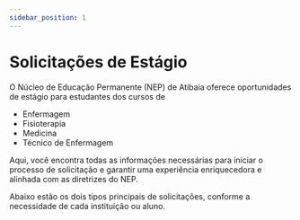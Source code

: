 ```yaml
---
sidebar_position: 1
---
```


# Solicitações de Estágio

O Núcleo de Educação Permanente (NEP) de Atibaia oferece oportunidades de estágio para estudantes dos cursos de 

- Enfermagem
- Fisioterapia
- Medicina
- Técnico de Enfermagem

Aqui, você encontra todas as informações necessárias para iniciar o processo de solicitação e garantir uma experiência enriquecedora e alinhada com as diretrizes do NEP.

Abaixo estão os dois tipos principais de solicitações, conforme a necessidade de cada instituição ou aluno.
